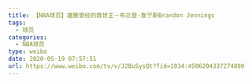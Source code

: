 ```yaml
---
title: 【NBA球员】雄鹿曾经的救世主－布兰登·詹宁斯Brandon Jennings
tags:
  - 球员
categories:
  - NBA球员
type: weibo
date: 2020-05-19 07:57:51
url: https://www.weibo.com/tv/v/J2BuSysQt?fid=1034:4506204337274890
---
```


<!-- more -->